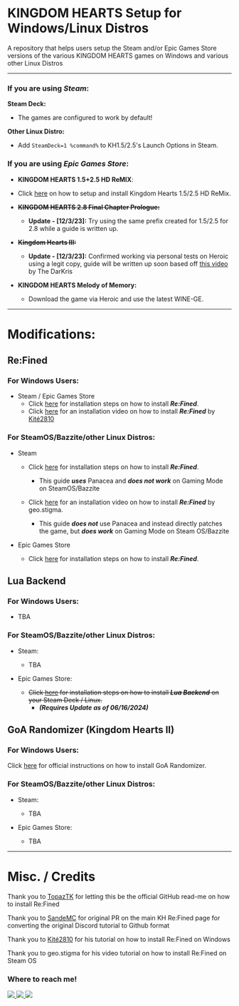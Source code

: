 # KINGDOM HEARTS Setup for Windows/Linux Distros

A repository that helps users setup the Steam and/or Epic Games Store versions of the various KINGDOM HEARTS games on Windows and various other Linux Distros

----

### If you are using ***Steam***:

**Steam Deck:**
- The games are configured to work by default!

**Other Linux Distro:**
   - Add `SteamDeck=1 %command%` to KH1.5/2.5's Launch Options in Steam.

### If you are using ***Epic Games Store***:

- **KINGDOM HEARTS 1.5+2.5 HD ReMIX**:
- Click [here](https://github.com/KHOmega/KH-PC-and-Linux-Setup/blob/main/vanilla-linux-setup.md) on how to setup and install Kingdom Hearts 1.5/2.5 HD ReMix.

- ~~**KINGDOM HEARTS 2.8 Final Chapter Prologue:**~~
    - **Update - [12/3/23]:** Try using the same prefix created for 1.5/2.5 for 2.8 while a guide is written up.

- ~~**Kingdom Hearts III:**~~
    - **Update - [12/3/23]:** Confirmed working via personal tests on Heroic using a legit copy, guide will be written up soon based off [this video](https://www.youtube.com/watch?v=8K3QkvKC0UU) by The DarKris

- **KINGDOM HEARTS Melody of Memory:**
  - Download the game via Heroic and use the latest WINE-GE.
----

# Modifications:

## Re:Fined
### For Windows Users:
- Steam / Epic Games Store
    - Click [here](https://github.com/KHOmega/KH-PC-and-Linux-Setup/blob/main/refined-windows-setup.md) for installation steps on how to install ***Re:Fined***.
    - Click [here](https://www.youtube.com/watch?v=m1IRz-_uCmc&) for an installation video on how to install ***Re:Fined*** by [Kité2810](https://github.com/Kite2810)

### For SteamOS/Bazzite/other Linux Distros:
 - Steam
    - Click [here](https://github.com/KHOmega/KH-PC-and-Linux-Setup/blob/main/refined-steam-linux-setup.md) for installation steps on how to install ***Re:Fined***.
     
       - This guide ***uses*** Panacea and ***does not work*** on Gaming Mode on SteamOS/Bazzite 
    - Click [here](https://www.youtube.com/watch?v=EV6HlD90ePw&) for an installation video on how to install ***Re:Fined*** by geo.stigma.
     
       - This guide ***does not*** use Panacea and instead directly patches the game, but ***does work*** on Gaming Mode on Steam OS/Bazzite

- Epic Games Store
    - Click [here](https://github.com/KHOmega/KH-PC-and-Linux-Setup/blob/main/refined-egs-linux-setup.md) for installation steps on how to install ***Re:Fined***.

## Lua Backend

### For Windows Users:
- TBA

### For SteamOS/Bazzite/other Linux Distros:
- Steam:
    - TBA

- Epic Games Store:
    - ~~Click [here](https://github.com/KHOmega/KH-PC-and-Linux-Setup/blob/main/LuaBackendSetup.md) for installation steps on how to install ***Lua Backend*** on your Steam Deck / Linux.~~
        - ***(Requires Update as of 06/16/2024)***

## GoA Randomizer (Kingdom Hearts II)

### For Windows Users:
Click [here](https://tommadness.github.io/KH2Randomizer/setup/Panacea-ModLoader/) for official instructions on how to install GoA Randomizer.

### For SteamOS/Bazzite/other Linux Distros:
- Steam:
  - TBA
 
- Epic Games Store:
  - TBA

----

# Misc. / Credits

Thank you to [TopazTK](https://github.com/TopazTK) for letting this be the official GitHub read-me on how to install Re:Fined

Thank you to [SandeMC](https://github.com/SandeMC) for original PR on the main KH Re:Fined page for converting the original Discord tutorial to Github format

Thank you to [Kité2810](https://github.com/Kite2810) for his tutorial on how to install Re:Fined on Windows

Thank you to geo.stigma for his video tutorial on how to install Re:Fined on Steam OS

### Where to reach me!

<a href="https://www.twitter.com/KHOmega">
<img src="https://img.shields.io/badge/Twitter-1DA1F2?style=for-the-badge&logo=twitter&logoColor=white&label=KHOmega" />
<a href="https://www.youtube.com/KHOmega">
<img src="https://img.shields.io/badge/YouTube-FF0000?style=for-the-badge&logo=youtube&logoColor=white&label=KHOmega" />
<a href="https://www.discord.com" />
<img src="https://img.shields.io/badge/Discord-5865F2?style=for-the-badge&logo=discord&logoColor=white&label=KHOmega" />
